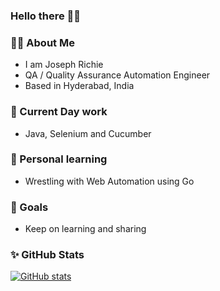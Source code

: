 ### Hello there 👋🙏

### 🙋‍♂️ About Me

* I am Joseph Richie
* QA / Quality Assurance Automation Engineer
* Based in Hyderabad, India


### 💼 Current Day work 
* Java, Selenium and Cucumber


### 🌱 Personal learning 
* Wrestling with Web Automation using Go


### 🎯 Goals
* Keep on learning and sharing


### ✨ GitHub Stats
[![GitHub stats](https://github-readme-stats.vercel.app/api/top-langs/?username=JosefRichie13&hide=HTML,Gherkin&theme=dracula&layout=donut)](https://github-readme-stats.vercel.app/api/top-langs/?username=JosefRichie13&hide=HTML,Gherkin&theme=dracula&layout=donut)

<!--
**JosefRichie13/JosefRichie13** is a ✨ _special_ ✨ repository because its `README.md` (this file) appears on your GitHub profile.

Here are some ideas to get you started:

- 🔭 I’m currently working on ...
- 🌱 I’m currently learning ...
- 👯 I’m looking to collaborate on ...
- 🤔 I’m looking for help with ...
- 💬 Ask me about ...
- 📫 How to reach me: ...
- 😄 Pronouns: ...
- ⚡ Fun fact: ...
-->
